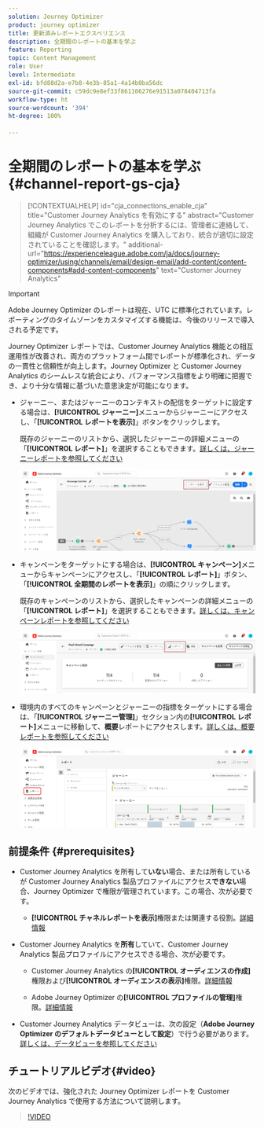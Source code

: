 ```yaml
---
solution: Journey Optimizer
product: journey optimizer
title: 更新済みレポートエクスペリエンス
description: 全期間のレポートの基本を学ぶ
feature: Reporting
topic: Content Management
role: User
level: Intermediate
exl-id: bfd88d2a-e7b8-4e3b-85a1-4a14b0ba56dc
source-git-commit: c59dc9e8ef33f861106276e91513a078404713fa
workflow-type: ht
source-wordcount: '394'
ht-degree: 100%

---
```


# 全期間のレポートの基本を学ぶ {#channel-report-gs-cja}

>[!CONTEXTUALHELP]
>id="cja_connections_enable_cja"
>title="Customer Journey Analytics を有効にする"
>abstract="Customer Journey Analytics でこのレポートを分析するには、管理者に連絡して、組織が Customer Journey Analytics を購入しており、統合が適切に設定されていることを確認します。"
>additional-url="https://experienceleague.adobe.com/ja/docs/journey-optimizer/using/channels/email/design-email/add-content/content-components#add-content-components" text="Customer Journey Analytics"

>[!IMPORTANT]
>
>Adobe Journey Optimizer のレポートは現在、UTC に標準化されています。レポーティングのタイムゾーンをカスタマイズする機能は、今後のリリースで導入される予定です。

Journey Optimizer レポートでは、Customer Journey Analytics 機能との相互運用性が改善され、両方のプラットフォーム間でレポートが標準化され、データの一貫性と信頼性が向上します。Journey Optimizer と Customer Journey Analytics のシームレスな統合により、パフォーマンス指標をより明確に把握でき、より十分な情報に基づいた意思決定が可能になります。

* ジャーニー、またはジャーニーのコンテキストの配信をターゲットに設定する場合は、**[!UICONTROL ジャーニー]**&#x200B;メニューからジャーニーにアクセスし、「**[!UICONTROL レポートを表示]**」ボタンをクリックします。

  既存のジャーニーのリストから、選択したジャーニーの詳細メニューの「**[!UICONTROL レポート]**」を選択することもできます。[詳しくは、ジャーニーレポートを参照してください](journey-global-report-cja.md)

  ![](assets/gs-cja-report-3.png)

* キャンペーンをターゲットにする場合は、**[!UICONTROL キャンペーン]**&#x200B;メニューからキャンペーンにアクセスし、「**[!UICONTROL レポート]**」ボタン、「**[!UICONTROL 全期間のレポートを表示]**」の順にクリックします。

  既存のキャンペーンのリストから、選択したキャンペーンの詳細メニューの「**[!UICONTROL レポート]**」を選択することもできます。[詳しくは、キャンペーンレポートを参照してください](campaign-global-report-cja.md)

  ![](assets/gs-cja-report-2.png)

* 環境内のすべてのキャンペーンとジャーニーの指標をターゲットにする場合は、「**[!UICONTROL ジャーニー管理]**」セクション内の&#x200B;**[!UICONTROL レポート]**&#x200B;メニューに移動して、**概要**&#x200B;レポートにアクセスします。[詳しくは、概要レポートを参照してください](channel-report-cja.md)

  ![](assets/gs-cja-report-1.png)

## 前提条件 {#prerequisites}

* Customer Journey Analytics を所有して&#x200B;**いない**&#x200B;場合、または所有しているが Customer Journey Analytics 製品プロファイルにアクセス&#x200B;**できない**&#x200B;場合、Journey Optimizer で権限が管理されています。この場合、次が必要です。

   * **[!UICONTROL チャネルレポートを表示]**&#x200B;権限または関連する役割。[詳細情報](../administration/permissions.md)

* Customer Journey Analytics を&#x200B;**所有**&#x200B;していて、Customer Journey Analytics 製品プロファイルにアクセスできる場合、次が必要です。

   * Customer Journey Analytics の&#x200B;**[!UICONTROL オーディエンスの作成]**&#x200B;権限および&#x200B;**[!UICONTROL オーディエンスの表示]**&#x200B;権限。[詳細情報](https://experienceleague.adobe.com/ja/docs/analytics-platform/using/technotes/access-control)

   * Adobe Journey Optimizer の&#x200B;**[!UICONTROL プロファイルの管理]**&#x200B;権限。[詳細情報](../administration/permissions.md)

* Customer Journey Analytics データビューは、次の設定（**Adobe Journey Optimizer のデフォルトデータビューとして設定**）で行う必要があります。[詳しくは、データビューを参照してください](https://experienceleague.adobe.com/ja/docs/analytics-platform/using/cja-dataviews/create-dataview)

## チュートリアルビデオ{#video}

次のビデオでは、強化された Journey Optimizer レポートを Customer Journey Analytics で使用する方法について説明します。

>[!VIDEO](https://video.tv.adobe.com/v/3443152?captions=jpn)